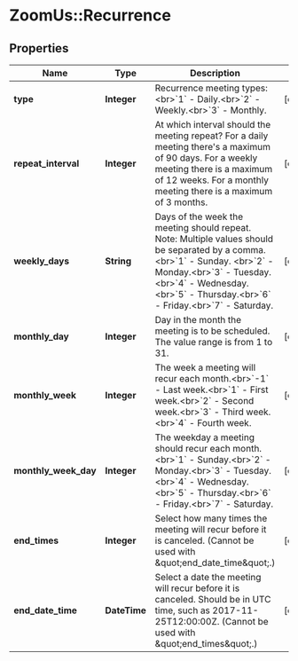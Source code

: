 # ZoomUs::Recurrence

## Properties
Name | Type | Description | Notes
------------ | ------------- | ------------- | -------------
**type** | **Integer** | Recurrence meeting types:&lt;br&gt;&#x60;1&#x60; - Daily.&lt;br&gt;&#x60;2&#x60; - Weekly.&lt;br&gt;&#x60;3&#x60; - Monthly. | [optional] 
**repeat_interval** | **Integer** | At which interval should the meeting repeat? For a daily meeting there&#39;s a maximum of 90 days. For a weekly meeting there is a maximum of 12 weeks. For a monthly meeting there is a maximum of 3 months. | [optional] 
**weekly_days** | **String** | Days of the week the meeting should repeat.  Note: Multiple values should be separated by a comma. &lt;br&gt;&#x60;1&#x60;  - Sunday. &lt;br&gt;&#x60;2&#x60; - Monday.&lt;br&gt;&#x60;3&#x60; - Tuesday.&lt;br&gt;&#x60;4&#x60; -  Wednesday.&lt;br&gt;&#x60;5&#x60; -  Thursday.&lt;br&gt;&#x60;6&#x60; - Friday.&lt;br&gt;&#x60;7&#x60; - Saturday. | [optional] 
**monthly_day** | **Integer** | Day in the month the meeting is to be scheduled. The value range is from 1 to 31. | [optional] 
**monthly_week** | **Integer** | The week a meeting will recur each month.&lt;br&gt;&#x60;-1&#x60; - Last week.&lt;br&gt;&#x60;1&#x60; - First week.&lt;br&gt;&#x60;2&#x60; - Second week.&lt;br&gt;&#x60;3&#x60; - Third week.&lt;br&gt;&#x60;4&#x60; - Fourth week. | [optional] 
**monthly_week_day** | **Integer** | The weekday a meeting should recur each month.&lt;br&gt;&#x60;1&#x60; - Sunday.&lt;br&gt;&#x60;2&#x60; - Monday.&lt;br&gt;&#x60;3&#x60; - Tuesday.&lt;br&gt;&#x60;4&#x60; -  Wednesday.&lt;br&gt;&#x60;5&#x60; - Thursday.&lt;br&gt;&#x60;6&#x60; - Friday.&lt;br&gt;&#x60;7&#x60; - Saturday. | [optional] 
**end_times** | **Integer** | Select how many times the meeting will recur before it is canceled. (Cannot be used with \&quot;end_date_time\&quot;.) | [optional] 
**end_date_time** | **DateTime** | Select a date the meeting will recur before it is canceled. Should be in UTC time, such as 2017-11-25T12:00:00Z. (Cannot be used with \&quot;end_times\&quot;.) | [optional] 


